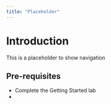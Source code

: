 ```yaml
---
title: "Placeholder"
---
```

# Introduction
This is a placeholder to show navigation 

## Pre-requisites
- Complete the Getting Started lab 
- 